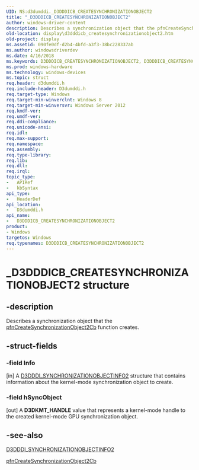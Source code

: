 ```yaml
---
UID: NS:d3dumddi._D3DDDICB_CREATESYNCHRONIZATIONOBJECT2
title: "_D3DDDICB_CREATESYNCHRONIZATIONOBJECT2"
author: windows-driver-content
description: Describes a synchronization object that the pfnCreateSynchronizationObject2Cb function creates.
old-location: display\d3dddicb_createsynchronizationobject2.htm
old-project: display
ms.assetid: 090fe0df-d2b4-4bfd-a3f3-38bc228337ab
ms.author: windowsdriverdev
ms.date: 4/16/2018
ms.keywords: D3DDDICB_CREATESYNCHRONIZATIONOBJECT2, D3DDDICB_CREATESYNCHRONIZATIONOBJECT2 structure [Display Devices], _D3DDDICB_CREATESYNCHRONIZATIONOBJECT2, d3dumddi/D3DDDICB_CREATESYNCHRONIZATIONOBJECT2, display.d3dddicb_createsynchronizationobject2
ms.prod: windows-hardware
ms.technology: windows-devices
ms.topic: struct
req.header: d3dumddi.h
req.include-header: D3dumddi.h
req.target-type: Windows
req.target-min-winverclnt: Windows 8
req.target-min-winversvr: Windows Server 2012
req.kmdf-ver: 
req.umdf-ver: 
req.ddi-compliance: 
req.unicode-ansi: 
req.idl: 
req.max-support: 
req.namespace: 
req.assembly: 
req.type-library: 
req.lib: 
req.dll: 
req.irql: 
topic_type:
-	APIRef
-	kbSyntax
api_type:
-	HeaderDef
api_location:
-	D3dumddi.h
api_name:
-	D3DDDICB_CREATESYNCHRONIZATIONOBJECT2
product:
- Windows
targetos: Windows
req.typenames: D3DDDICB_CREATESYNCHRONIZATIONOBJECT2
---
```


# _D3DDDICB_CREATESYNCHRONIZATIONOBJECT2 structure


## -description


Describes a synchronization object that the <a href="https://msdn.microsoft.com/9B0F058C-B71F-4A4F-A053-F9381A5FD3A8">pfnCreateSynchronizationObject2Cb</a> function creates.


## -struct-fields




### -field Info

[in] A <a href="https://msdn.microsoft.com/library/windows/hardware/ff544658">D3DDDI_SYNCHRONIZATIONOBJECTINFO2</a> structure that contains information about the kernel-mode synchronization object to create.


### -field hSyncObject

[out] A <b>D3DKMT_HANDLE</b> value that represents a kernel-mode handle to the created kernel-mode GPU synchronization object.


## -see-also




<a href="https://msdn.microsoft.com/library/windows/hardware/ff544658">D3DDDI_SYNCHRONIZATIONOBJECTINFO2</a>



<a href="https://msdn.microsoft.com/9B0F058C-B71F-4A4F-A053-F9381A5FD3A8">pfnCreateSynchronizationObject2Cb</a>
 

 

